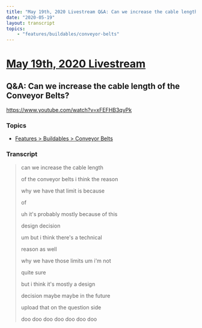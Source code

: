 ```yaml
---
title: "May 19th, 2020 Livestream Q&A: Can we increase the cable length of the Conveyor Belts?"
date: "2020-05-19"
layout: transcript
topics:
    - "features/buildables/conveyor-belts"
---
```

# [May 19th, 2020 Livestream](../2020-05-19.md)
## Q&A: Can we increase the cable length of the Conveyor Belts?
https://www.youtube.com/watch?v=xFEFHB3qyPk

### Topics
* [Features > Buildables > Conveyor Belts](../topics/features/buildables/conveyor-belts.md)

### Transcript

> can we increase the cable length
>
> of the conveyor belts i think the reason
>
> why we have that limit is because
>
> of
>
> uh it's probably mostly because of this
>
> design decision
>
> um but i think there's a technical
>
> reason as well
>
> why we have those limits um i'm not
>
> quite sure
>
> but i think it's mostly a design
>
> decision maybe maybe in the future
>
> upload that on the question side
>
> doo doo doo doo doo doo doo
